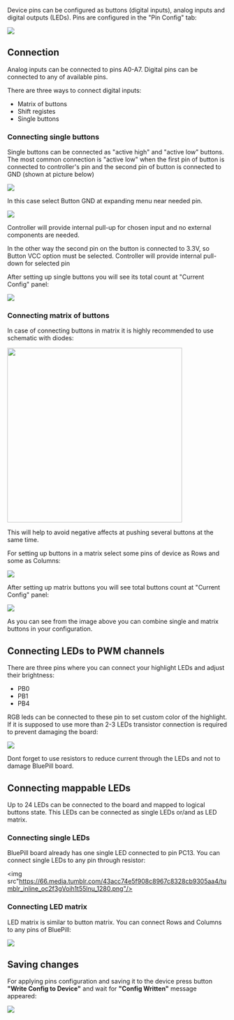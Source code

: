 Device pins can be configured as buttons (digital inputs), analog inputs and digital outputs (LEDs). Pins are configured in the "Pin Config" tab:

<img src="https://d.radikal.ru/d34/1911/ba/4aec9a66b7b0.png">

## Connection

Analog inputs can be connected to pins A0-A7. Digital pins can be connected to any of available pins.

There are three ways to connect digital inputs:

* Matrix of buttons
* Shift registes
* Single buttons

### Connecting single buttons

Single buttons can be connected as "active high" and "active low" buttons. The most common connection is "active low" when the first pin of button is connected to controller's pin and the second pin of button is connected to GND (shown at picture below)

<img src="https://c.radikal.ru/c13/1911/c5/6826d87c904a.png">

In this case select Button GND at expanding menu near needed pin.

<img src="https://c.radikal.ru/c03/1911/46/f4c4703f1e1d.png">

Controller will provide internal pull-up for chosen input and no external components are needed. 

In the other way the second pin on the button is connected to 3.3V, so Button VCC option must be selected. Controller will provide internal pull-down for selected pin

After setting up single buttons you will see its total count at "Current Config" panel:

<img src="https://b.radikal.ru/b08/1911/e9/10018e47dd2f.png">

### Connecting matrix of buttons 

In case of connecting buttons in matrix it is highly recommended to use schematic with diodes:

<img src="https://c.radikal.ru/c17/1911/9e/553f1f221bbd.png" height=400>

This will help to avoid negative affects at pushing several buttons at the same time.

For setting up buttons in a matrix select some pins of device as Rows and some as Columns:

<img src="https://a.radikal.ru/a43/1911/f0/e7ca5db4dbfe.png">

After setting up matrix buttons you will see total buttons count at "Current Config" panel:

<img src="https://d.radikal.ru/d26/1911/4f/bba505ec9957.png">

As you can see from the image above you can combine single and matrix buttons in your configuration.

## Connecting LEDs to PWM channels

There are three pins where you can connect your highlight LEDs and adjust their brightness:

* PB0
* PB1
* PB4 

RGB leds can be connected to these pin to set custom color of the highlight. If it is supposed to use more than 2-3 LEDs transistor connection is required to prevent damaging the board:

<img src="https://b.radikal.ru/b23/2003/84/9e4d4e11d9e5.png"/>

Dont forget to use resistors to reduce current through the LEDs and not to damage BluePill board.

## Connecting mappable LEDs

Up to 24 LEDs can be connected to the board and mapped to logical buttons state. This LEDs can be connected as single LEDs or/and as LED matrix.

### Connecting single LEDs

BluePill board already has one single LED connected to pin PC13. You can connect single LEDs to any pin through resistor:

<img src"https://66.media.tumblr.com/43acc74e5f908c8967c8328cb9305aa4/tumblr_inline_oc2f3gVoih1t55lnu_1280.png"/>

### Connecting LED matrix

LED matrix is similar to button matrix. You can connect Rows and Columns to any pins of BluePill:

<img src="http://robotclass.ru/wp-content/uploads/2016/12/led-matrix-8x8-schema.png"/>


## Saving changes

For applying pins configuration and saving it to the device press button **"Write Config to Device"** and wait for **"Config Written"** message appeared:

<img src="https://d.radikal.ru/d33/2001/03/d9b2a553a823.png"/>